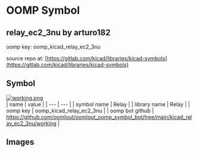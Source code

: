# OOMP Symbol  
## relay_ec2_3nu  by arturo182  
  
oomp key: oomp_kicad_relay_ec2_3nu  
  
source repo at: [https://gitlab.com/kicad/libraries/kicad-symbols](https://gitlab.com/kicad/libraries/kicad-symbols)  
## Symbol  
  
[![working.png](working_600.png)](working.png)  
| name | value | 
| --- | --- | 
| symbol name | Relay | 
| library name | Relay | 
| oomp key | oomp_kicad_relay_ec2_3nu | 
| oomp bot github | https://github.com/oomlout/oomlout_oomp_symbol_bot/tree/main/kicad_relay_ec2_3nu/working | 
## Images  
